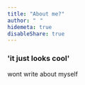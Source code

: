 ```yaml
---
title: "About me?"
author: "⠀"
hidemeta: true
disableShare: true
---
```

### 'it just looks cool' 
wont write about myself